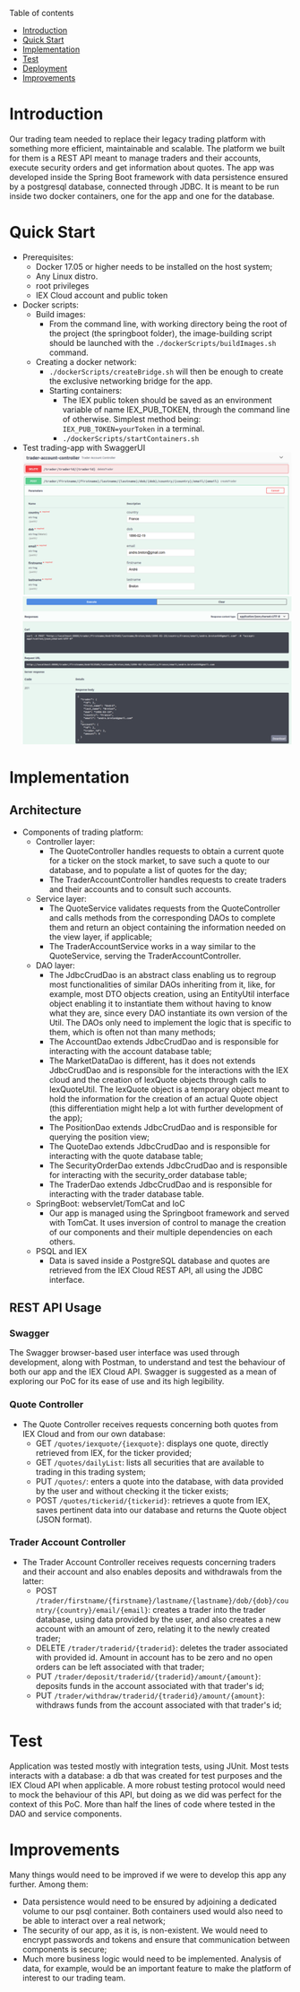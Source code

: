 Table of contents
* [Introduction](#Introduction)
* [Quick Start](#QuickStart)
* [Implementation](#Implementation)
* [Test](#Test)
* [Deployment](#Deployment)
* [Improvements](#Improvements)

# Introduction
Our trading team needed to replace their legacy trading platform with something more efficient, maintainable and 
scalable. The platform we built for them is a REST API meant to manage traders and their accounts, execute security
orders and get information about quotes. The app was developed inside the Spring Boot framework with data persistence
ensured by a postgresql database, connected through JDBC. It is meant to be run inside two docker containers, one for 
the app and one for the database.

# Quick Start
- Prerequisites: 
    - Docker 17.05 or higher needs to be installed on the host system;
    - Any Linux distro.
    - root privileges
    - IEX Cloud account and public token
- Docker scripts:
    - Build images:
      - From the command line, with working directory being the root of the project (the springboot folder), the 
      image-building script should be launched with the `./dockerScripts/buildImages.sh` command.
    - Creating a docker network:
      - `./dockerScripts/createBridge.sh` will then be enough to create the exclusive networking bridge for the app.
      - Starting containers:
        - The IEX public token should be saved as an environment variable of name IEX_PUB_TOKEN, through the command 
        line of otherwise. Simplest method being: `IEX_PUB_TOKEN=yourToken` in a terminal.
        - `./dockerScripts/startContainers.sh`
- Test trading-app with SwaggerUI
![Swagger test 1](assets/swaggerTest1.png)
![Swagger test 2](assets/swaggetTest2.png)

# Implementation
## Architecture
- Components of trading platform:
    - Controller layer:
      - The QuoteController handles requests to obtain a current quote for a ticker on the stock market, to save
      such a quote to our database, and to populate a list of quotes for the day;
      - The TraderAccountController handles requests to create traders and their accounts and to consult such
      accounts.
    - Service layer:
      - The QuoteService validates requests from the QuoteController and calls methods from the corresponding 
      DAOs to complete them and return an object containing the information needed on the view layer, if 
      applicable;
      - The TraderAccountService works in a way similar to the QuoteService, serving the TraderAccountController. 
    - DAO layer:
      - The JdbcCrudDao is an abstract class enabling us to regroup most functionalities of similar DAOs inheriting from 
      it, like, for example, most DTO objects creation, using an EntityUtil interface object enabling it to instantiate 
      them without having to know what they are, since every DAO instantiate its own version of the Util. The DAOs only 
      need to implement the logic that is specific to them, which is often not than many methods;
      - The AccountDao extends JdbcCrudDao and is responsible for interacting with the account database table;
      - The MarketDataDao is different, has it does not extends JdbcCrudDao and is responsible for the interactions 
      with the IEX cloud and the creation of IexQuote objects through calls to IexQuoteUtil. The IexQuote object is a
      temporary object meant to hold the information for the creation of an actual Quote object (this differentiation
      might help a lot with further development of the app);
      - The PositionDao extends JdbcCrudDao and is responsible for querying the position view;
      - The QuoteDao extends JdbcCrudDao and is responsible for interacting with the quote database table;
      - The SecurityOrderDao extends JdbcCrudDao and is responsible for interacting with the security_order database
      table;
      - The TraderDao extends JdbcCrudDao and is responsible for interacting with the trader database table.
    - SpringBoot: webservlet/TomCat and IoC
      - Our app is managed using the Springboot framework and served with TomCat. It uses inversion of control to 
      manage the creation of our components and their multiple dependencies on each others.
    - PSQL and IEX
      - Data is saved inside a PostgreSQL database and quotes are retrieved from the IEX Cloud REST API, all using the
      JDBC interface.

## REST API Usage
### Swagger
The Swagger browser-based user interface was used through development, along with Postman, to understand and test the 
behaviour of both our app and the IEX Cloud API. Swagger is suggested as a mean of exploring our PoC for its ease of use 
and its high legibility.
### Quote Controller
- The Quote Controller receives requests concerning both quotes from IEX Cloud and from our own database:
  - GET `/quotes/iexquote/{iexquote}`: displays one quote, directly retrieved from IEX, for the ticker provided;
  - GET `/quotes/dailyList`: lists all securities that are available to trading in this trading system;
  - PUT `/quotes/`: enters a quote into the database, with data provided by the user and without checking it the ticker exists;
  - POST `/quotes/tickerid/{tickerid}`: retrieves a quote from IEX, saves pertinent data into our database and returns the 
  Quote object (JSON format).
### Trader Account Controller
- The Trader Account Controller receives requests concerning traders and their account and also enables deposits and 
withdrawals from the latter:
  - POST `/trader/firstname/{firstname}/lastname/{lastname}/dob/{dob}/country/{country}/email/{email}`: creates a trader
  into the trader database, using data provided by the user, and also creates a new account with an amount of zero,
  relating it to the newly created trader;
  - DELETE `/trader/traderid/{traderid}`: deletes the trader associated with provided id. Amount in account has to be
  zero and no open orders can be left associated with that trader;
  - PUT `/trader/deposit/traderid/{traderid}/amount/{amount}`: deposits funds in the account associated with that
  trader's id;
  - PUT `/trader/withdraw/traderid/{traderid}/amount/{amount}`: withdraws funds from the account associated with that
    trader's id;

# Test
Application was tested mostly with integration tests, using JUnit. Most tests interacts with a database: a db that was
created for test purposes and the IEX Cloud API when applicable. A more robust testing protocol would need to mock the 
behaviour of this API, but doing as we did was perfect for the context of this PoC. More than half the lines of code 
where tested in the DAO and service components.

# Improvements
Many things would need to be improved if we were to develop this app any further. Among them:
- Data persistence would need to be ensured by adjoining a dedicated volume to our psql container. Both containers used
would also need to be able to interact over a real network;
- The security of our app, as it is, is non-existent. We would need to encrypt passwords and tokens and ensure that 
communication between components is secure;
- Much more business logic would need to be implemented. Analysis of data, for example, would be an important feature
to make the platform of interest to our trading team.

